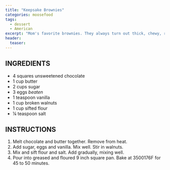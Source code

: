 ```yaml
---
title: "Keepsake Brownies"
categories: moosefood
tags: 
  - dessert
  - American
excerpt: "Mom's favorite brownies. They always turn out thick, chewy, rich and delicious!"
header:
  teaser: 
---
```


## INGREDIENTS
* 4 squares unsweetened chocolate
* 1 cup butter
* 2 cups sugar
* 3 eggs *beaten*
* 1 teaspoon vanilla
* 1 cup broken walnuts
* 1 cup sifted flour
* ¼ teaspoon salt

## INSTRUCTIONS
1. Melt chocolate and butter together. Remove from heat. 
2. Add sugar, eggs and vanilla. Mix well. Stir in walnuts. 
3. Mix and sift flour and salt. Add gradually, mixing well. 
4. Pour into greased and floured 9 inch square pan. Bake at 3500176F for 45 to 50 minutes.